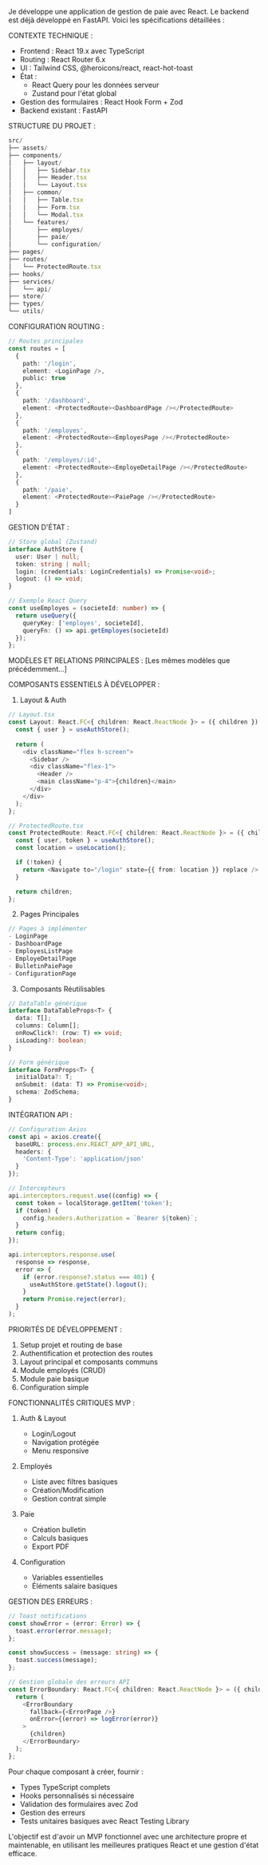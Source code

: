 Je développe une application de gestion de paie avec React. Le backend est déjà développé en FastAPI. Voici les spécifications détaillées :

CONTEXTE TECHNIQUE :
- Frontend : React 19.x avec TypeScript
- Routing : React Router 6.x
- UI : Tailwind CSS, @heroicons/react, react-hot-toast
- État : 
  - React Query pour les données serveur
  - Zustand pour l'état global
- Gestion des formulaires : React Hook Form + Zod
- Backend existant : FastAPI

STRUCTURE DU PROJET :
```typescript
src/
├── assets/
├── components/
│   ├── layout/
│   │   ├── Sidebar.tsx
│   │   ├── Header.tsx
│   │   └── Layout.tsx
│   ├── common/
│   │   ├── Table.tsx
│   │   ├── Form.tsx
│   │   └── Modal.tsx
│   └── features/
│       ├── employes/
│       ├── paie/
│       └── configuration/
├── pages/
├── routes/
│   └── ProtectedRoute.tsx
├── hooks/
├── services/
│   └── api/
├── store/
├── types/
└── utils/
```

CONFIGURATION ROUTING :
```typescript
// Routes principales
const routes = [
  {
    path: '/login',
    element: <LoginPage />,
    public: true
  },
  {
    path: '/dashboard',
    element: <ProtectedRoute><DashboardPage /></ProtectedRoute>
  },
  {
    path: '/employes',
    element: <ProtectedRoute><EmployesPage /></ProtectedRoute>
  },
  {
    path: '/employes/:id',
    element: <ProtectedRoute><EmployeDetailPage /></ProtectedRoute>
  },
  {
    path: '/paie',
    element: <ProtectedRoute><PaiePage /></ProtectedRoute>
  }
]
```

GESTION D'ÉTAT :
```typescript
// Store global (Zustand)
interface AuthStore {
  user: User | null;
  token: string | null;
  login: (credentials: LoginCredentials) => Promise<void>;
  logout: () => void;
}

// Exemple React Query
const useEmployes = (societeId: number) => {
  return useQuery({
    queryKey: ['employes', societeId],
    queryFn: () => api.getEmployes(societeId)
  });
};
```

MODÈLES ET RELATIONS PRINCIPALES :
[Les mêmes modèles que précédemment...]

COMPOSANTS ESSENTIELS À DÉVELOPPER :

1. Layout & Auth
```typescript
// Layout.tsx
const Layout: React.FC<{ children: React.ReactNode }> = ({ children }) => {
  const { user } = useAuthStore();
  
  return (
    <div className="flex h-screen">
      <Sidebar />
      <div className="flex-1">
        <Header />
        <main className="p-4">{children}</main>
      </div>
    </div>
  );
};

// ProtectedRoute.tsx
const ProtectedRoute: React.FC<{ children: React.ReactNode }> = ({ children }) => {
  const { user, token } = useAuthStore();
  const location = useLocation();

  if (!token) {
    return <Navigate to="/login" state={{ from: location }} replace />;
  }

  return children;
};
```

2. Pages Principales
```typescript
// Pages à implémenter
- LoginPage
- DashboardPage
- EmployesListPage
- EmployeDetailPage
- BulletinPaiePage
- ConfigurationPage
```

3. Composants Réutilisables
```typescript
// DataTable générique
interface DataTableProps<T> {
  data: T[];
  columns: Column[];
  onRowClick?: (row: T) => void;
  isLoading?: boolean;
}

// Form générique
interface FormProps<T> {
  initialData?: T;
  onSubmit: (data: T) => Promise<void>;
  schema: ZodSchema;
}
```

INTÉGRATION API :
```typescript
// Configuration Axios
const api = axios.create({
  baseURL: process.env.REACT_APP_API_URL,
  headers: {
    'Content-Type': 'application/json'
  }
});

// Intercepteurs
api.interceptors.request.use((config) => {
  const token = localStorage.getItem('token');
  if (token) {
    config.headers.Authorization = `Bearer ${token}`;
  }
  return config;
});

api.interceptors.response.use(
  response => response,
  error => {
    if (error.response?.status === 401) {
      useAuthStore.getState().logout();
    }
    return Promise.reject(error);
  }
);
```

PRIORITÉS DE DÉVELOPPEMENT :
1. Setup projet et routing de base
2. Authentification et protection des routes
3. Layout principal et composants communs
4. Module employés (CRUD)
5. Module paie basique
6. Configuration simple

FONCTIONNALITÉS CRITIQUES MVP :
1. Auth & Layout
   - Login/Logout
   - Navigation protégée
   - Menu responsive

2. Employés
   - Liste avec filtres basiques
   - Création/Modification
   - Gestion contrat simple

3. Paie
   - Création bulletin
   - Calculs basiques
   - Export PDF

4. Configuration
   - Variables essentielles
   - Éléments salaire basiques

GESTION DES ERREURS :
```typescript
// Toast notifications
const showError = (error: Error) => {
  toast.error(error.message);
};

const showSuccess = (message: string) => {
  toast.success(message);
};

// Gestion globale des erreurs API
const ErrorBoundary: React.FC<{ children: React.ReactNode }> = ({ children }) => {
  return (
    <ErrorBoundary
      fallback={<ErrorPage />}
      onError={(error) => logError(error)}
    >
      {children}
    </ErrorBoundary>
  );
};
```

Pour chaque composant à créer, fournir :
- Types TypeScript complets
- Hooks personnalisés si nécessaire
- Validation des formulaires avec Zod
- Gestion des erreurs
- Tests unitaires basiques avec React Testing Library

L'objectif est d'avoir un MVP fonctionnel avec une architecture propre et maintenable, en utilisant les meilleures pratiques React et une gestion d'état efficace.